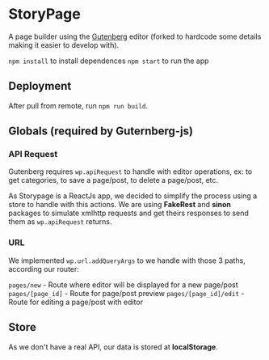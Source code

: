 # StoryPage

A page builder using the [Gutenberg](https://github.com/front/gutenberg) editor (forked to hardcode some details making it easier to develop with).

`npm install` to install dependences
`npm start` to run the app

## Deployment
After pull from remote, run `npm run build`.

## Globals (required by Guternberg-js)

### API Request

Gutenberg requires `wp.apiRequest` to handle with editor operations, ex: to get categories, to save a page/post, to delete a page/post, etc.

As Storypage is a ReactJs app, we decided to simplify the process using a store to handle with this actions. We are using **FakeRest** and **sinon** packages to simulate xmlhttp requests and get theirs responses to send them as `wp.apiRequest` returns.

### URL

We implemented `wp.url.addQueryArgs` to we handle with those 3 paths, according our router:

`pages/new` - Route where editor will be displayed for a new page/post
`pages/[page_id]` - Route for page/post preview
`pages/[page_id]/edit` - Route for editing a page/post with editor

## Store

As we don't have a real API, our data is stored at **localStorage**.

